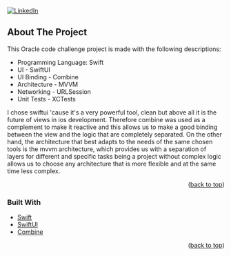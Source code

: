 <div id="top"></div>

[![LinkedIn][linkedin-shield]][linkedin-url]


<!-- ABOUT THE PROJECT -->
## About The Project

This Oracle code challenge project is made with the following descriptions:
 * Programming Language: Swift
 * UI - SwiftUI
 * UI Binding - Combine
 * Architecture - MVVM
 * Networking - URLSession
 * Unit Tests - XCTests

I chose swiftui 'cause it's a very powerful tool, clean but above all it is the future of views in ios development.
Therefore combine was used as a complement to make it reactive and this allows us to make a good binding between the view and the logic that are completely separated.
On the other hand, the architecture that best adapts to the needs of the same chosen tools is the mvvm architecture, which provides us with a separation of layers for different and specific tasks
being a project without complex logic allows us to choose any architecture that is more flexible and at the same time less complex.
<p align="right">(<a href="#top">back to top</a>)</p>



### Built With
* [Swift](https://developer.apple.com/swift/)
* [SwiftUI](https://developer.apple.com/documentation/swiftui/)
* [Combine](https://developer.apple.com/documentation/combine)

<p align="right">(<a href="#top">back to top</a>)</p>

<!-- MARKDOWN LINKS & IMAGES -->
<!-- https://www.markdownguide.org/basic-syntax/#reference-style-links -->
[linkedin-shield]: https://img.shields.io/badge/-LinkedIn-black.svg?style=for-the-badge&logo=linkedin&colorB=555
[linkedin-url]: https://www.linkedin.com/in/joelandrehernandezinfante/